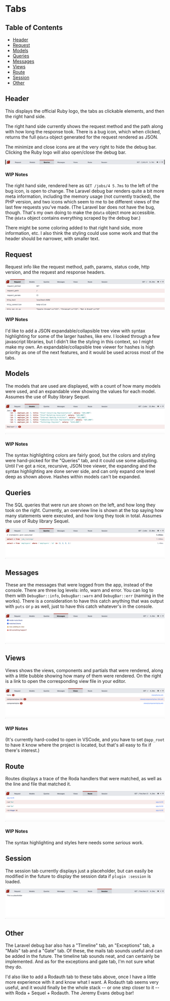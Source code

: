 # Tabs

## Table of Contents
- [Header](#header)
- [Request](#request)
- [Models](#models)
- [Queries](#queries)
- [Messages](#messages)
- [Views](#views)
- [Route](#route)
- [Session](#session)
- [Other](#other)

## Header

This displays the official Ruby logo, the tabs as clickable elements, and then the right hand side.

The right hand side currently shows the request method and the path along with how long the response took. There is a bug icon, which when clicked, returns the full `@data` object generated for the request rendered as JSON.

The minimize and close icons are at the very right to hide the debug bar. Clicking the Ruby logo will also open/close the debug bar.

![Header](docs/tabs/header.png)

#### WIP Notes
The right hand side, rendered here as `GET /jobs/4 5.7ms` to the left of the bug icon, is open to change. The Laravel debug bar renders quite a bit more meta information, including the memory usage (not currently tracked), the PHP version, and two icons which seem to me to be different views of the last few requests you've made. (The Laravel bar does not have the bug, though. That's my own doing to make the `@data` object more accessible. The `@data` object contains everything scraped by the debug bar.)

There might be some coloring added to that right hand side, more information, etc. I also think the styling could use some work and that the header should be narrower, with smaller text.

## Request

Request info like the request method, path, params, status code, http version, and the request and response headers.

![Request Tab](docs/tabs/request.png)

#### WIP Notes
I'd like to add a JSON expandable/collapsible tree view with syntax highlighting for some of the larger hashes, like env. I looked through a few javascript libraries, but I didn't like the styling in this context, so I might make my own. An expandable/collapsible tree viewer for hashes is high priority as one of the next features, and it would be used across most of the tabs.

## Models

The models that are used are displayed, with a count of how many models were used, and an expandable view showing the values for each model. Assumes the use of Ruby library Sequel.

![Models Tab](docs/tabs/models.png)

#### WIP Notes
The syntax highlighting colors are fairly good, but the colors and styling were hand-picked for the "Queries" tab, and it could use some adjusting. Until I've got a nice, recursive, JSON tree viewer, the expanding and the syntax highlighting are done server side, and can only expand one level deep as shown above. Hashes within models can't be expanded.

## Queries

The SQL queries that were run are shown on the left, and how long they took on the right. Currently, an overview line is shown at the top saying how many statements were executed, and how long they took in total. Assumes the use of Ruby library Sequel.

![Queries Tab](docs/tabs/queries.png)

## Messages

These are the messages that were logged from the app, instead of the console. There are three log levels: info, warn and error. You can log to them with `DebugBar::info`, `DebugBar::warn` and `DebugBar::err` (naming in the works). There is a consideration to have this catch anything that was output with `puts` or `p` as well, just to have this catch whatever's in the console.

![Messages Tab](docs/tabs/messages.png)

## Views

Views shows the views, components and partials that were rendered, along with a little bubble showing how many of them were rendered. On the right is a link to open the corresponding view file in your editor.

![Views Tab](docs/tabs/views.png)

#### WIP Notes
(It's currently hard-coded to open in VSCode, and you have to set `@app_root` to have it know where the project is located, but that's all easy to fix if there's interest.)

## Route

Routes displays a trace of the Roda handlers that were matched, as well as the line and file that matched it.

![Route Tab](docs/tabs/route.png)

#### WIP Notes
The syntax highlighting and styles here needs some *serious* work.

## Session

The session tab currently displays just a placeholder, but can easily be modified in the future to display the session data if `plugin :session` is loaded.

![Session Tab](docs/tabs/session.png)

## Other

The Laravel debug bar also has a "Timeline" tab, an "Exceptions" tab, a "Mails" tab and a "Gate" tab. Of these, the mails tab sounds useful and can be added in the future. The timeline tab sounds neat, and can certainly be implemented. And as for the exceptions and gate tab, I'm not sure what they do.

I'd also like to add a Rodauth tab to these tabs above, once I have a little more experience with it and know what I want. A Rodauth tab seems very useful, and it would finally be the whole stack -- or one step closer to it -- with Roda + Sequel + Rodauth. The Jeremy Evans debug bar!
